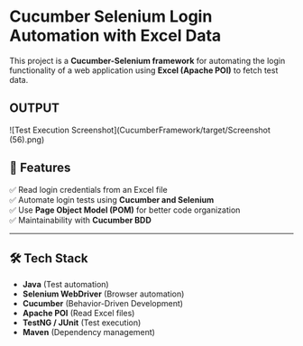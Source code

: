 # **Cucumber Selenium Login Automation with Excel Data**  

This project is a **Cucumber-Selenium framework** for automating the login functionality of a web application using **Excel (Apache POI)** to fetch test data.  

## **OUTPUT**
![Test Execution Screenshot](CucumberFramework/target/Screenshot (56).png)

## 🚀 **Features**  

✅ Read login credentials from an Excel file  
✅ Automate login tests using **Cucumber and Selenium**  
✅ Use **Page Object Model (POM)** for better code organization  
✅ Maintainability with **Cucumber BDD**  

---

## 🛠 **Tech Stack**  

- **Java** (Test automation)  
- **Selenium WebDriver** (Browser automation)  
- **Cucumber** (Behavior-Driven Development)  
- **Apache POI** (Read Excel files)  
- **TestNG / JUnit** (Test execution)  
- **Maven** (Dependency management)  
